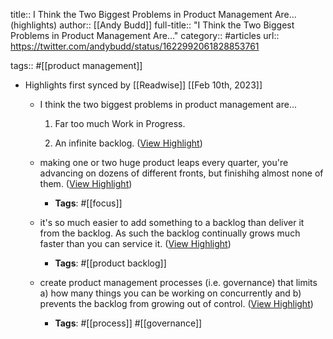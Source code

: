 title:: I Think the Two Biggest Problems in Product Management Are... (highlights)
author:: [[Andy Budd]]
full-title:: "I Think the Two Biggest Problems in Product Management Are..."
category:: #articles
url:: https://twitter.com/andybudd/status/1622992061828853761

tags:: #[[product management]]

- Highlights first synced by [[Readwise]] [[Feb 10th, 2023]]
	- I think the two biggest problems in product management are...
	  
	  1. Far too much Work in Progress.
	  
	  2. An infinite backlog. ([View Highlight](https://read.readwise.io/read/01grwpakgbrwmdyz03kw9kwzz2))
	- making one or two huge product leaps every quarter, you're advancing on dozens of different fronts, but finishihg almost none of them. ([View Highlight](https://read.readwise.io/read/01grwpb689yy1eyyqnp2hshf9s))
		- **Tags**: #[[focus]]
	- it's so much easier to add something to a backlog than deliver it from the backlog. As such the backlog continually grows much faster than you can service it. ([View Highlight](https://read.readwise.io/read/01grwpbnzjbagz2qkdxc9ayb2s))
		- **Tags**: #[[product backlog]]
	- create product management processes (i.e. governance) that limits a) how many things you can be working on concurrently and b) prevents the backlog from growing out of control. ([View Highlight](https://read.readwise.io/read/01grwpdhfy2tgzgz4bk8kwstvz))
		- **Tags**: #[[process]] #[[governance]]